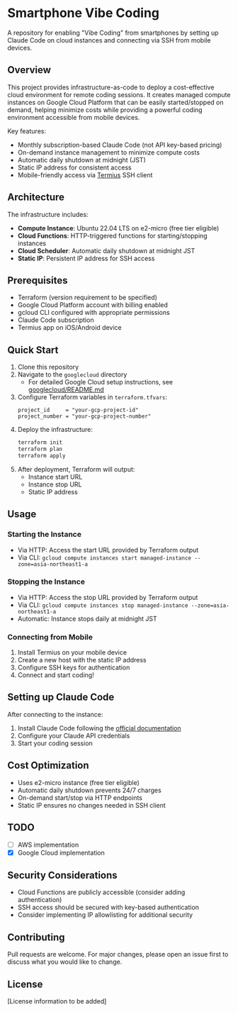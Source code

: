# Smartphone Vibe Coding

A repository for enabling "Vibe Coding" from smartphones by setting up Claude Code on cloud instances and connecting via SSH from mobile devices.

## Overview

This project provides infrastructure-as-code to deploy a cost-effective cloud environment for remote coding sessions. It creates managed compute instances on Google Cloud Platform that can be easily started/stopped on demand, helping minimize costs while providing a powerful coding environment accessible from mobile devices.

Key features:
- Monthly subscription-based Claude Code (not API key-based pricing)
- On-demand instance management to minimize compute costs
- Automatic daily shutdown at midnight (JST)
- Static IP address for consistent access
- Mobile-friendly access via [Termius](https://termius.com/) SSH client

## Architecture

The infrastructure includes:
- **Compute Instance**: Ubuntu 22.04 LTS on e2-micro (free tier eligible)
- **Cloud Functions**: HTTP-triggered functions for starting/stopping instances
- **Cloud Scheduler**: Automatic daily shutdown at midnight JST
- **Static IP**: Persistent IP address for SSH access

## Prerequisites

- Terraform (version requirement to be specified)
- Google Cloud Platform account with billing enabled
- gcloud CLI configured with appropriate permissions
- Claude Code subscription
- Termius app on iOS/Android device

## Quick Start

1. Clone this repository
2. Navigate to the `googlecloud` directory
   - For detailed Google Cloud setup instructions, see [googlecloud/README.md](googlecloud/README.md)
3. Configure Terraform variables in `terraform.tfvars`:
   ```hcl
   project_id     = "your-gcp-project-id"
   project_number = "your-gcp-project-number"
   ```
4. Deploy the infrastructure:
   ```bash
   terraform init
   terraform plan
   terraform apply
   ```
5. After deployment, Terraform will output:
   - Instance start URL
   - Instance stop URL
   - Static IP address

## Usage

### Starting the Instance
- Via HTTP: Access the start URL provided by Terraform output
- Via CLI: `gcloud compute instances start managed-instance --zone=asia-northeast1-a`

### Stopping the Instance
- Via HTTP: Access the stop URL provided by Terraform output
- Via CLI: `gcloud compute instances stop managed-instance --zone=asia-northeast1-a`
- Automatic: Instance stops daily at midnight JST

### Connecting from Mobile
1. Install Termius on your mobile device
2. Create a new host with the static IP address
3. Configure SSH keys for authentication
4. Connect and start coding!

## Setting up Claude Code

After connecting to the instance:
1. Install Claude Code following the [official documentation](https://docs.anthropic.com/claude-code)
2. Configure your Claude API credentials
3. Start your coding session

## Cost Optimization

- Uses e2-micro instance (free tier eligible)
- Automatic daily shutdown prevents 24/7 charges
- On-demand start/stop via HTTP endpoints
- Static IP ensures no changes needed in SSH client

## TODO

- [ ] AWS implementation
- [x] Google Cloud implementation

## Security Considerations

- Cloud Functions are publicly accessible (consider adding authentication)
- SSH access should be secured with key-based authentication
- Consider implementing IP allowlisting for additional security

## Contributing

Pull requests are welcome. For major changes, please open an issue first to discuss what you would like to change.

## License

[License information to be added]